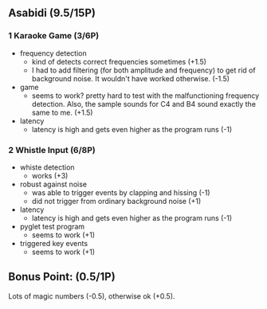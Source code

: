 ## Asabidi (9.5/15P)

### 1 Karaoke Game (3/6P)

 * frequency detection
   * kind of detects correct frequencies sometimes (+1.5)
   * I had to add filtering (for both amplitude and frequency) to get rid of background noise. It wouldn't have worked otherwise. (-1.5)
 * game
   * seems to work? pretty hard to test with the malfunctioning frequency detection. Also, the sample sounds for C4 and B4 sound exactly the same to me. (+1.5)
 * latency
   * latency is high and gets even higher as the program runs (-1)

### 2 Whistle Input (6/8P)

 * whiste detection
   * works (+3)
 * robust against noise
   * was able to trigger events by clapping and hissing (-1)
   * did not trigger from ordinary background noise (+1)
 * latency
   * latency is high and gets even higher as the program runs (-1)
 * pyglet test program
   * seems to work (+1)
 * triggered key events
   * seems to work (+1)

## Bonus Point: (0.5/1P)

Lots of magic numbers (-0.5), otherwise ok (+0.5).
